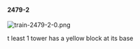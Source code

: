 #### 2479-2
![train-2479-2-0.png](https://github.com/lil-lab/nlvr/raw/master/nlvr/train/images/55/train-2479-2-0.png "train-2479-2-0.png")

t least 1 tower has a yellow block at its base